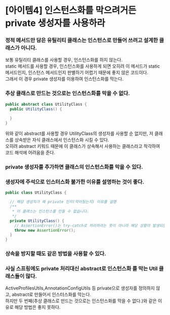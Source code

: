 # [아이템4] 인스턴스화를 막으려거든 private 생성자를 사용하라


### 정적 메서드만 담은 유틸리티 클래스는 인스턴스로 만들어 쓰려고 설계한 클래스가 아니다.
보통 유틸리티 클래스를 사용할 경우, 인스턴스화를 하지 않는다.   
static 메서드를 사용할 경우, 인스턴스화를 사용하게 되면 오히려 이 메서드가 static 메서드인지, 인스턴스 메서드인지 판별하기 어렵기 때문에 좋지 않은 코드이다.   
그래서 이 경우 private 생성자를 이용하여 인스턴스화를 막는다.
### 추상 클래스로 만드는 것으로는 인스턴스화를 막을 수 없다.
```java
public abstract class UtilityClass {
  public UtilityClass() {
    
  }
}
```
위와 같이 abstract를 사용할 경우 UtilityClass의 생성자를 사용할 순 없지만, 저 클래스를 상속받은 자식 클래스에서 인스턴스화 시킬 수 있다.   
오히려 abstract 키워드 때문에 이 클래스가 상속해서 사용하는 클래스라고 착각하여 코드 해석에 어려움을 준다. 
### private 생성자를 추가하면 클래스의 인스턴스화를 막을 수 있다.
### 생성자에 주석으로 인스터스화 불가한 이유를 설명하는 것이 좋다.
```java
public class UtilityClass {

  // 해당 생성자가 왜 private 인지(막아뒀는지) 이유를 설명
  /**
   * 이 클래스는 인스턴스를 만들 수 없습니다.
   */
  private UtilityClass() {
    // AssertionError()는 try-catch로 처리하라는 뜻이 아니라 해당 상황이 발생되면 안된다는 것을 나타낸다.
    throw new AssertionError();
  }
}
```
### 상속을 방지할 때도 같은 방법을 사용할 수 있다.


### 사실 스프링에도 private 처리대신 abstract로 인스턴스화 를 막는 Util 클래스들이 많다.
ActiveProfilesUtils,AnnotationConfigUtils 등 private으로 생성자를 정의하지 않고, abstract로 만들어서 인스터스화를 막는다.    
하지만 두 번째(추상 클래스로 만드는 것으로는 인스턴스화를 막을 수 없다.)와 같은 이유로 해당 방법은 좋지 못하다.

